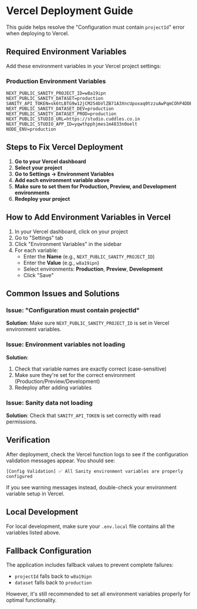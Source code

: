 # Vercel Deployment Guide

This guide helps resolve the "Configuration must contain `projectId`" error when deploying to Vercel.

## Required Environment Variables

Add these environment variables in your Vercel project settings:

### Production Environment Variables
```
NEXT_PUBLIC_SANITY_PROJECT_ID=w8a19ipn
NEXT_PUBLIC_SANITY_DATASET=production
SANITY_API_TOKEN=sk6tLBTG9w12jCM254bVlZB71A3XncUpoxaq0tzzuAwPqmCOhP4DDBb7moGkV8fhct5mqYKntlc9LyItgmgGfq5rljgkzrJeQjegSYpXK6IwVqp8KPsjAVvgbSkwQ5AOLFQRq0MPiENYiRldBhHuyM3nBnmd7gh2q2AxpkONgopYgnwVg3H2
NEXT_PUBLIC_SANITY_DATASET_DEV=production
NEXT_PUBLIC_SANITY_DATASET_PROD=production
NEXT_PUBLIC_STUDIO_URL=https://studio.cuddles.co.in
NEXT_PUBLIC_STUDIO_APP_ID=yqwthpphjmes1m4833n0oelt
NODE_ENV=production
```

## Steps to Fix Vercel Deployment

1. **Go to your Vercel dashboard**
2. **Select your project**
3. **Go to Settings → Environment Variables**
4. **Add each environment variable above**
5. **Make sure to set them for Production, Preview, and Development environments**
6. **Redeploy your project**

## How to Add Environment Variables in Vercel

1. In your Vercel dashboard, click on your project
2. Go to "Settings" tab
3. Click "Environment Variables" in the sidebar
4. For each variable:
   - Enter the **Name** (e.g., `NEXT_PUBLIC_SANITY_PROJECT_ID`)
   - Enter the **Value** (e.g., `w8a19ipn`)
   - Select environments: **Production**, **Preview**, **Development**
   - Click "Save"

## Common Issues and Solutions

### Issue: "Configuration must contain projectId"
**Solution**: Make sure `NEXT_PUBLIC_SANITY_PROJECT_ID` is set in Vercel environment variables.

### Issue: Environment variables not loading
**Solution**:
1. Check that variable names are exactly correct (case-sensitive)
2. Make sure they're set for the correct environment (Production/Preview/Development)
3. Redeploy after adding variables

### Issue: Sanity data not loading
**Solution**: Check that `SANITY_API_TOKEN` is set correctly with read permissions.

## Verification

After deployment, check the Vercel function logs to see if the configuration validation messages appear. You should see:
```
[Config Validation] ✅ All Sanity environment variables are properly configured
```

If you see warning messages instead, double-check your environment variable setup in Vercel.

## Local Development

For local development, make sure your `.env.local` file contains all the variables listed above.

## Fallback Configuration

The application includes fallback values to prevent complete failures:
- `projectId` falls back to `w8a19ipn`
- `dataset` falls back to `production`

However, it's still recommended to set all environment variables properly for optimal functionality.